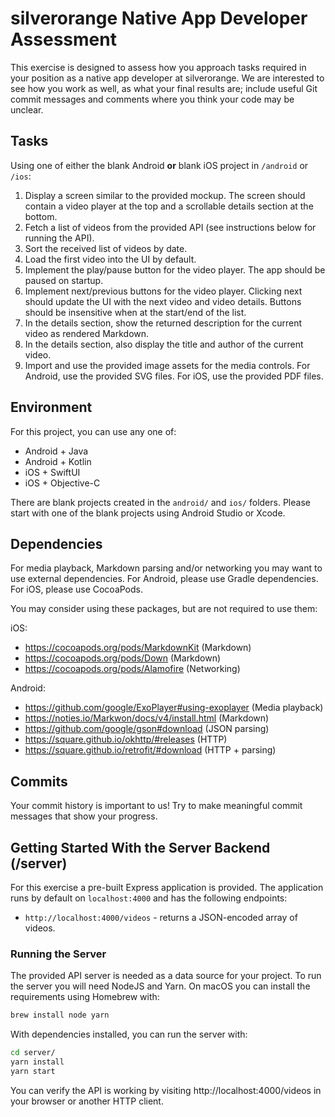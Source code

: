silverorange Native App Developer Assessment
============================================

This exercise is designed to assess how you approach tasks required in your
position as a native app developer at silverorange. We are interested to see
how you work as well, as what your final results are; include useful Git commit
messages and comments where you think your code may be unclear.

Tasks
-----
Using one of either the blank Android **or** blank iOS project
in `/android` or `/ios`:

 1. Display a screen similar to the provided mockup. The screen should contain
    a video player at the top and a scrollable details section at the bottom.
 2. Fetch a list of videos from the provided API (see instructions below for
    running the API).
 3. Sort the received list of videos by date.
 4. Load the first video into the UI by default.
 5. Implement the play/pause button for the video player. The app should be
    paused on startup.
 6. Implement next/previous buttons for the video player. Clicking next should
    update the UI with the next video and video details. Buttons should be
    insensitive when at the start/end of the list.
 7. In the details section, show the returned description for the current video
    as rendered Markdown.
 8. In the details section, also display the title and author of the current
    video.
 9. Import and use the provided image assets for the media controls. For
    Android, use the provided SVG files. For iOS, use the provided PDF files.

Environment
-----------
For this project, you can use any one of:

 - Android + Java
 - Android + Kotlin
 - iOS + SwiftUI
 - iOS + Objective-C

There are blank projects created in the `android/` and `ios/` folders. Please
start with one of the blank projects using Android Studio or Xcode.

Dependencies
------------
For media playback, Markdown parsing and/or networking you may want to use
external dependencies. For Android, please use Gradle dependencies. For iOS,
please use CocoaPods.

You may consider using these packages, but are not required to use them:

iOS:
 - https://cocoapods.org/pods/MarkdownKit (Markdown)
 - https://cocoapods.org/pods/Down (Markdown)
 - https://cocoapods.org/pods/Alamofire (Networking)

Android: 
 - https://github.com/google/ExoPlayer#using-exoplayer (Media playback)
 - https://noties.io/Markwon/docs/v4/install.html (Markdown)
 - https://github.com/google/gson#download (JSON parsing)
 - https://square.github.io/okhttp/#releases (HTTP)
 - https://square.github.io/retrofit/#download (HTTP + parsing)

Commits
-------
Your commit history is important to us! Try to make meaningful commit messages
that show your progress.

Getting Started With the Server Backend (/server)
-----------------------------------------------
For this exercise a pre-built Express application is provided. The application
runs by default on `localhost:4000` and has the following endpoints:

 - `http://localhost:4000/videos` - returns a JSON-encoded array of videos.

### Running the Server

The provided API server is needed as a data source for your project. To run
the server you will need NodeJS and Yarn. On macOS you can install the
requirements using Homebrew with:

```sh
brew install node yarn
```

With dependencies installed, you can run the server with:

```sh
cd server/
yarn install
yarn start
```

You can verify the API is working by visiting http://localhost:4000/videos in
your browser or another HTTP client.
